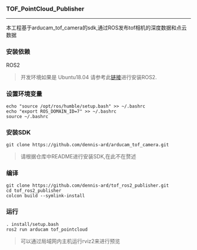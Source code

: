 ### TOF_PointCloud_Publisher
___
本工程基于arducam_tof_camera的sdk,通过ROS发布tof相机的深度数据和点云数据
### 安装依赖

ROS2 
> 开发环境如果是 Ubuntu18.04 请参考此[链接](https://docs.ros.org/en/dashing/Installation/Ubuntu-Install-Debians.html#install-ros-2-packages)进行安装ROS2.
### 设置环境变量
```Shell
echo "source /opt/ros/humble/setup.bash" >> ~/.bashrc 
echo "export ROS_DOMAIN_ID=7" >> ~/.bashrc 
source ~/.bashrc 
```
### 安装SDK
```Shell
git clone https://github.com/dennis-ard/arducam_tof_camera.git
```
> 请根据仓库中README进行安装SDK,在此不在赘述

### 编译
```Shell
git clone https://github.com/dennis-ard/tof_ros2_publisher.git
cd tof_ros2_publisher
colcon build --symlink-install
```
### 运行
```Shell
. install/setup.bash 
ros2 run arducam tof_pointcloud
```
>可以通过局域网内主机运行rviz2来进行预览